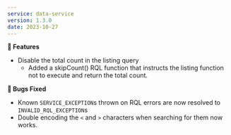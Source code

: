 ```yaml
---
service: data-service
version: 1.3.0
date: 2023-10-27
---
```


**🎁 Features**
* Disable the total count in the listing query
    * Added a skipCount() RQL function that instructs the listing function not to execute and return the total count.


**🐞 Bugs Fixed**
* Known `SERVICE_EXCEPTION`s thrown on RQL errors are now resolved to `INVALID_RQL_EXCEPTION`s
* Double encoding the `<` and `>` characters when searching for them now works.

